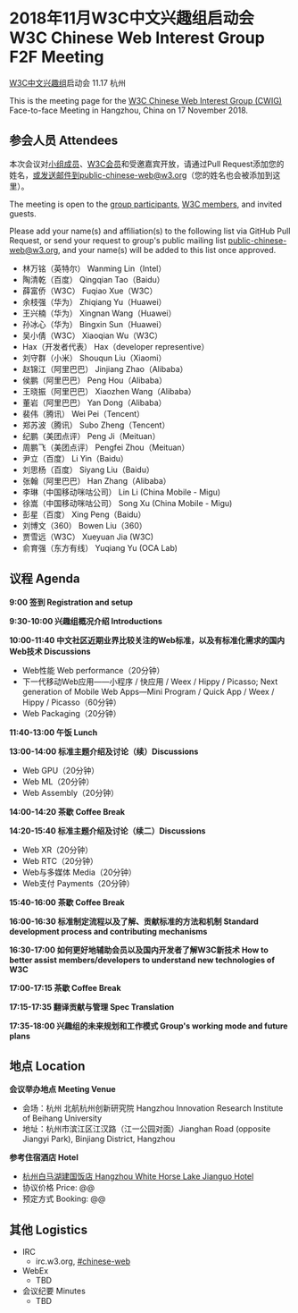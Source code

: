 # 2018年11月W3C中文兴趣组启动会 W3C Chinese Web Interest Group F2F Meeting

[W3C中文兴趣组](https://www.w3.org/2018/chinese-web-ig/)启动会 11.17 杭州

This is the meeting page for the [W3C Chinese Web Interest Group (CWIG)](https://www.w3.org/2018/chinese-web-ig/) Face-to-face Meeting in Hangzhou, China on 17 November 2018.

## 参会人员 Attendees

本次会议对[小组成员](https://www.w3.org/2000/09/dbwg/details?group=109611&public=1)、[W3C会员](https://www.w3.org/Consortium/Member/List)和受邀嘉宾开放，请通过Pull Request添加您的姓名，或发送邮件到public-chinese-web@w3.org（您的姓名也会被添加到这里）。

The meeting is open to the [group participants](https://www.w3.org/2000/09/dbwg/details?group=109611&public=1), [W3C members](https://www.w3.org/Consortium/Member/List), and invited guests.

Please add your name(s) and affiliation(s) to the following list via GitHub Pull Request, or send your request to group's public mailing list public-chinese-web@w3.org, and your name(s) will be added to this list once approved.


* 林万铭（英特尔） Wanming Lin（Intel）
* 陶清乾（百度） Qingqian Tao（Baidu）
* 薛富侨（W3C） Fuqiao Xue（W3C）
* 余枝强（华为） Zhiqiang Yu（Huawei）
* 王兴楠（华为） Xingnan Wang（Huawei）
* 孙冰心（华为） Bingxin Sun（Huawei）
* 吴小倩（W3C） Xiaoqian Wu（W3C）
* Hax（开发者代表） Hax（developer representive）
* 刘守群（小米） Shouqun Liu（Xiaomi）
* 赵锦江（阿里巴巴） Jinjiang Zhao（Alibaba）
* 侯鹏（阿里巴巴） Peng Hou（Alibaba）
* 王晓振（阿里巴巴） Xiaozhen Wang（Alibaba）
* 董岩（阿里巴巴） Yan Dong（Alibaba）
* 裴伟（腾讯） Wei Pei（Tencent）
* 郑苏波（腾讯） Subo Zheng（Tencent）
* 纪鹏（美团点评） Peng Ji（Meituan）
* 周鹏飞（美团点评） Pengfei Zhou（Meituan）
* 尹立（百度） Li Yin（Baidu）
* 刘思杨（百度） Siyang Liu（Baidu）
* 张翰（阿里巴巴） Han Zhang（Alibaba）
* 李琳（中国移动咪咕公司） Lin Li (China Mobile - Migu)
* 徐嵩（中国移动咪咕公司） Song Xu (China Mobile - Migu)
* 彭星（百度） Xing Peng（Baidu）
* 刘博文（360） Bowen Liu（360）
* 贾雪远（W3C） Xueyuan Jia (W3C)
* 俞育强（东方有线） Yuqiang Yu (OCA Lab)

## 议程 Agenda

**9:00 签到 Registration and setup**

**9:30-10:00 兴趣组概况介绍 Introductions**

**10:00-11:40 中文社区近期业界比较关注的Web标准，以及有标准化需求的国内Web技术 Discussions**

* Web性能 Web performance（20分钟）
* 下一代移动Web应用——小程序 / 快应用 / Weex / Hippy / Picasso; Next generation of Mobile Web Apps—Mini Program / Quick App / Weex / Hippy / Picasso（60分钟）
* Web Packaging（20分钟）

**11:40-13:00 午饭 Lunch**

**13:00-14:00 标准主题介绍及讨论（续）Discussions**

* Web GPU（20分钟）
* Web ML（20分钟）
* Web Assembly（20分钟）

**14:00-14:20 茶歇 Coffee Break**

**14:20-15:40 标准主题介绍及讨论（续二）Discussions**

* Web XR（20分钟）
* Web RTC（20分钟）
* Web与多媒体 Media（20分钟）
* Web支付 Payments（20分钟）

**15:40-16:00 茶歇 Coffee Break**

**16:00-16:30 标准制定流程以及了解、贡献标准的方法和机制 Standard development process and contributing mechanisms**

**16:30-17:00 如何更好地辅助会员以及国内开发者了解W3C新技术 How to better assist members/developers to understand new technologies of W3C**

**17:00-17:15 茶歇 Coffee Break**

**17:15-17:35 翻译贡献与管理 Spec Translation**

**17:35-18:00 兴趣组的未来规划和工作模式 Group's working mode and future plans**

## 地点 Location

**会议举办地点 Meeting Venue**
* 会场：杭州 北航杭州创新研究院 Hangzhou Innovation Research Institute of Beihang University
* 地址：杭州市滨江区江汉路（江一公园对面）Jianghan Road (opposite Jiangyi Park), Binjiang District, Hangzhou

**参考住宿酒店 Hotel**
* [杭州白马湖建国饭店 Hangzhou White Horse Lake Jianguo Hotel](http://www.whitehorselakejianguo.com/)
* 协议价格 Price: @@
* 预定方式 Booking: @@

## 其他 Logistics

* IRC
  * irc.w3.org, <a href="http://irc.w3.org/?channels=#chinese-web">#chinese-web</a>
* WebEx
  * TBD
* 会议纪要 Minutes
  * TBD
